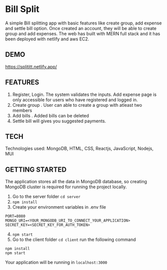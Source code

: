 # Bill Split
A simple Bill splitting app with basic features like create group, add expense and settle bill option. Once created an account, they will be able to create group and add expenses. The web has built with MERN full stack and it has been deployed with netlify and aws EC2.

## DEMO

https://splititt.netlify.app/

## FEATURES

1. Register, Login. The system validates the inputs. Add expense page is only accessible for users who have registered and logged in.
2. Create group . User can able to create a group with atleast two members
3. Add bills . Added bills can be deleted
4. Settle bill will gives you suggested payments.

## TECH

Technologies used: MongoDB, HTML, CSS, Reactjs, JavaScript, Nodejs, MUI

## GETTING STARTED

The application stores all the data in MongoDB database, so creating MongoDB cluster is required for running the project locally.

1. Go to the server folder ```cd server```
2. ```npm install```
3. Create your environment variables in .env file
```
PORT=8080
MONGO_URI=<YOUR_MONGODB_URI_TO_CONNECT_YOUR_APPLICATION>
SECRET_KEY=<SECRET_KEY_FOR_AUTH_TOKEN>
```
4. ```npm start```
5. Go to the client folder ```cd client``` run the following command
```
npm install
npm start
```

Your application will be running in ```localhost:3000```
